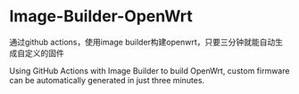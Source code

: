 # Image-Builder-OpenWrt
通过github actions，使用image builder构建openwrt，只要三分钟就能自动生成自定义的固件

Using GitHub Actions with Image Builder to build OpenWrt, custom firmware can be automatically generated in just three minutes.

